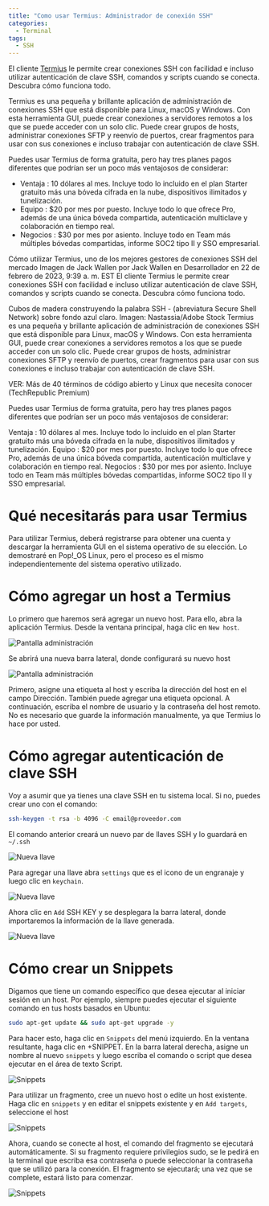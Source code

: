 ```yaml
---
title: "Como usar Termius: Administrador de conexión SSH"
categories:
  - Terminal
tags:
  - SSH
---
```


El cliente [Termius](https://termius.com/) le permite crear conexiones SSH con facilidad e incluso utilizar autenticación de clave SSH, comandos y scripts cuando se conecta. Descubra cómo funciona todo.

Termius es una pequeña y brillante aplicación de administración de conexiones SSH que está disponible para Linux, macOS y Windows. Con esta herramienta GUI, puede crear conexiones a servidores remotos a los que se puede acceder con un solo clic. Puede crear grupos de hosts, administrar conexiones SFTP y reenvío de puertos, crear fragmentos para usar con sus conexiones e incluso trabajar con autenticación de clave SSH.

Puedes usar Termius de forma gratuita, pero hay tres planes pagos diferentes que podrían ser un poco más ventajosos de considerar:

- Ventaja : 10 dólares al mes. Incluye todo lo incluido en el plan Starter gratuito más una bóveda cifrada en la nube, dispositivos ilimitados y tunelización.
- Equipo : $20 por mes por puesto. Incluye todo lo que ofrece Pro, además de una única bóveda compartida, autenticación multiclave y colaboración en tiempo real.
- Negocios : $30 por mes por asiento. Incluye todo en Team más múltiples bóvedas compartidas, informe SOC2 tipo II y SSO empresarial.

Cómo utilizar Termius, uno de los mejores gestores de conexiones SSH del mercado
Imagen de Jack Wallen
por Jack Wallen en Desarrollador 
en 22 de febrero de 2023, 9:39 a. m. EST
El cliente Termius le permite crear conexiones SSH con facilidad e incluso utilizar autenticación de clave SSH, comandos y scripts cuando se conecta. Descubra cómo funciona todo.

Cubos de madera construyendo la palabra SSH - (abreviatura Secure Shell Network) sobre fondo azul claro.
Imagen: Nastassia/Adobe Stock
Termius es una pequeña y brillante aplicación de administración de conexiones SSH que está disponible para Linux, macOS y Windows. Con esta herramienta GUI, puede crear conexiones a servidores remotos a los que se puede acceder con un solo clic. Puede crear grupos de hosts, administrar conexiones SFTP y reenvío de puertos, crear fragmentos para usar con sus conexiones e incluso trabajar con autenticación de clave SSH.

VER: Más de 40 términos de código abierto y Linux que necesita conocer (TechRepublic Premium)

Puedes usar Termius de forma gratuita, pero hay tres planes pagos diferentes que podrían ser un poco más ventajosos de considerar:

Ventaja : 10 dólares al mes. Incluye todo lo incluido en el plan Starter gratuito más una bóveda cifrada en la nube, dispositivos ilimitados y tunelización.
Equipo : $20 por mes por puesto. Incluye todo lo que ofrece Pro, además de una única bóveda compartida, autenticación multiclave y colaboración en tiempo real.
Negocios : $30 por mes por asiento. Incluye todo en Team más múltiples bóvedas compartidas, informe SOC2 tipo II y SSO empresarial.

# Qué necesitarás para usar Termius

Para utilizar Termius, deberá registrarse para obtener una cuenta y descargar la herramienta GUI en el sistema operativo de su elección. Lo demostraré en Pop!_OS Linux, pero el proceso es el mismo independientemente del sistema operativo utilizado.

# Cómo agregar un host a Termius

Lo primero que haremos será agregar un nuevo host. Para ello, abra la aplicación Termius. Desde la ventana principal, haga clic en `New host`.

![Pantalla administración](/assets/Nube-Publica/Termius/1-termius.png)

Se abrirá una nueva barra lateral, donde configurará su nuevo host

![Pantalla administración](/assets/Nube-Publica/Termius/2-Nuevo-host.png)

Primero, asigne una etiqueta al host y escriba la dirección del host en el campo Dirección. También puede agregar una etiqueta opcional. A continuación, escriba el nombre de usuario y la contraseña del host remoto. No es necesario que guarde la información manualmente, ya que Termius lo hace por usted.

# Cómo agregar autenticación de clave SSH

Voy a asumir que ya tienes una clave SSH en tu sistema local. Si no, puedes crear uno con el comando:

~~~ bash
ssh-keygen -t rsa -b 4096 -C email@proveedor.com
~~~

El comando anterior creará un nuevo par de llaves SSH y lo guardará en `~/.ssh`

![Nueva llave](/assets/Nube-Publica/Termius/4-llave.png)

Para agregar una llave abra `settings` que es el icono de un engranaje y luego clic en `keychain`.

![Nueva llave](/assets/Nube-Publica/Termius/3-llave.png)

Ahora clic en `Add` SSH KEY y se desplegara la barra lateral, donde importaremos la información de la llave generada.

![Nueva llave](/assets/Nube-Publica/Termius/5-llave.png)


# Cómo crear un Snippets

Digamos que tiene un comando específico que desea ejecutar al iniciar sesión en un host. Por ejemplo, siempre puedes ejecutar el siguiente comando en tus hosts basados ​​en Ubuntu:

~~~ bash
sudo apt-get update && sudo apt-get upgrade -y
~~~

Para hacer esto, haga clic en `Snippets` del menú izquierdo. En la ventana resultante, haga clic en +SNIPPET. En la barra lateral derecha, asigne un nombre al nuevo `snippets` y luego escriba el comando o script que desea ejecutar en el área de texto Script.

![Snippets](/assets/Nube-Publica/Termius/6-snippets.png)

Para utilizar un fragmento, cree un nuevo host o edite un host existente. Haga clic en `snippets` y en editar el snippets existente y en `Add targets`, seleccione el host 

![Snippets](/assets/Nube-Publica/Termius/7-snippets.png)

Ahora, cuando se conecte al host, el comando del fragmento se ejecutará automáticamente. Si su fragmento requiere privilegios sudo, se le pedirá en la terminal que escriba esa contraseña o puede seleccionar la contraseña que se utilizó para la conexión. El fragmento se ejecutará; una vez que se complete, estará listo para comenzar.

![Snippets](/assets/Nube-Publica/Termius/8-snippets.png)